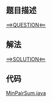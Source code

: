 ## 题目描述

[==>QUESTION<==](https://leetcode-cn.com/problems/minimize-maximum-pair-sum-in-array/)

## 解法

[==>SOLUTION<==](https://leetcode-cn.com/problems/minimize-maximum-pair-sum-in-array/solution/shu-zu-zhong-zui-da-shu-dui-he-de-zui-xi-cvll/)

## 代码

[MinPairSum.java](https://github.com/Marshal7cc/leetcode-java/blob/master/src/sort/MinPairSum.java)

